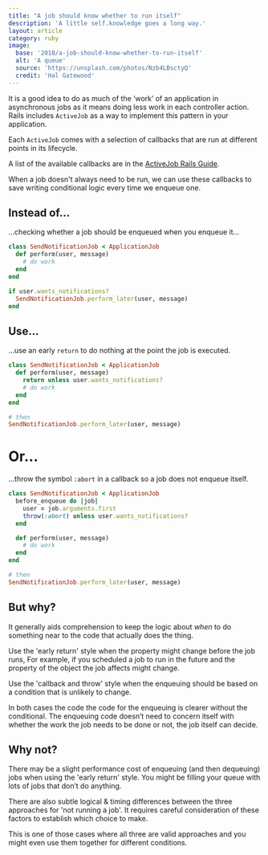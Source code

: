 ```yaml
---
title: "A job should know whether to run itself"
description: 'A little self.knowledge goes a long way.'
layout: article
category: ruby
image:
  base: '2018/a-job-should-know-whether-to-run-itself'
  alt: 'A queue'
  source: 'https://unsplash.com/photos/Nzb4LBsctyQ'
  credit: 'Hal Gatewood'
---
```


It is a good idea to do as much of the ‘work’ of an application in asynchronous jobs as it means doing less work in each controller action. Rails includes `ActiveJob` as a way to implement this pattern in your application.

Each `ActiveJob` comes with a selection of callbacks that are run at different points in its lifecycle.

A list of the available callbacks are in the [ActiveJob Rails Guide](http://guides.rubyonrails.org/active_job_basics.html#callbacks).

When a job doesn't always need to be run, we can use these callbacks to save writing conditional logic every time we enqueue one.


## Instead of…

...checking whether a job should be enqueued when you enqueue it...

```ruby
class SendNotificationJob < ApplicationJob
  def perform(user, message)
    # do work
  end
end

if user.wants_notifications?
  SendNotificationJob.perform_later(user, message)
end
```


## Use…

...use an early `return` to do nothing at the point the job is executed.

```ruby
class SendNotificationJob < ApplicationJob
  def perform(user, message)
    return unless user.wants_notifications?
    # do work
  end
end

# then
SendNotificationJob.perform_later(user, message)
```


# Or...

...throw the symbol `:abort` in a callback so a job does not enqueue itself.

```ruby
class SendNotificationJob < ApplicationJob
  before_enqueue do |job|
    user = job.arguments.first
    throw(:abort) unless user.wants_notifications?
  end

  def perform(user, message)
    # do work
  end
end

# then
SendNotificationJob.perform_later(user, message)
```


## But why?

It generally aids comprehension to keep the logic about _when_ to do something near to the code that actually does the thing.

Use the 'early return' style when the property might change before the job runs, For example, if you scheduled a job to run in the future and the property of the object the job affects might change.

Use the 'callback and throw' style when the enqueuing should be based on a condition that is unlikely to change.

In both cases the code the code for the enqueuing is clearer without the conditional. The enqueuing code doesn’t need to concern itself with whether the work the job needs to be done or not, the job itself can decide.


##  Why not?

There may be a slight performance cost of enqueuing (and then dequeuing) jobs when using the 'early return' style. You might be filling your queue with lots of jobs that don’t do anything.

There are also subtle logical & timing differences between the three approaches for 'not running a job'. It requires careful consideration of these factors to establish which choice to make.

This is one of those cases where all three are valid approaches and you might even use them together for different conditions.
